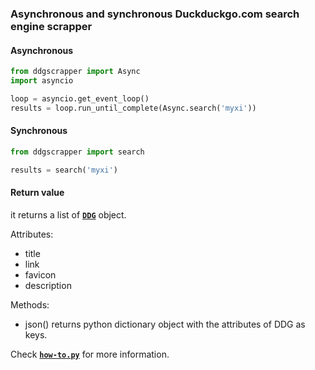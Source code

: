 ### Asynchronous and synchronous Duckduckgo.com search engine scrapper

#### Asynchronous
```python
from ddgscrapper import Async
import asyncio

loop = asyncio.get_event_loop()
results = loop.run_until_complete(Async.search('myxi'))
```
#### Synchronous
```python
from ddgscrapper import search

results = search('myxi')
```

#### Return value
it returns a list of [**`DDG`**](https://github.com/m-y-x-i/duckduckgo-scrapper/blob/9a257ad4d92defe606e3d6b7321904d2d18e8b35/ddg_scrapper.py#L7-L16) object. 


Attributes:
 - title
 - link
 - favicon
 - description

Methods:
 - json()
	returns python dictionary object with the attributes of DDG as keys.

Check [**`how-to.py`**](https://github.com/m-y-x-i/duckduckgo-scrapper/blob/main/how-to.py#L16-L25) for more information.

